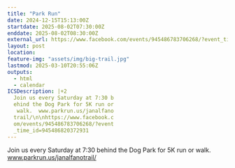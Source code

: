 ```yaml
---
title: "Park Run"
date: 2024-12-15T15:13:00Z
startdate: 2025-08-02T07:30:00Z
enddate: 2025-08-02T08:30:00Z
external_url: https://www.facebook.com/events/945486783706268/?event_time_id=945486820372931
layout: post
location: 
feature-img: "assets/img/big-trail.jpg"
lastmod: 2025-03-10T20:55:06Z
outputs:
  - html
  - calendar
ICSDescription: |+2
  Join us every Saturday at 7:30 b  ehind the Dog Park for 5K run or   walk.  www.parkrun.us/janalfano  trail/\n\nhttps://www.facebook.c  om/events/945486783706268/?event  _time_id=945486820372931
---
```


Join us every Saturday at 7&#58;30 behind the Dog Park for 5K run or walk.  www.parkrun.us/janalfanotrail/<br>
  <br>
  
